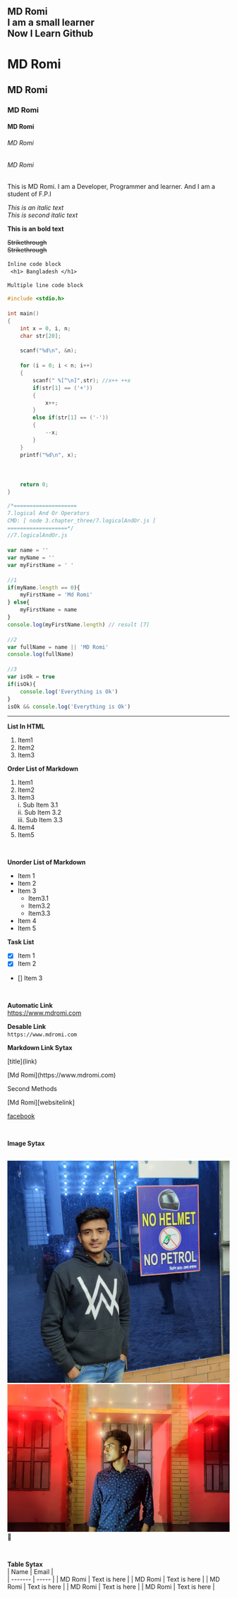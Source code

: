 <!--Markdown Tutorial-->
MD Romi  
I am a small learner </br>
Now I Learn Github
---  
# MD Romi  
## MD Romi  
### MD Romi  
#### MD Romi  
###### MD Romi  
###### MD Romi  
<p>This is MD Romi. I am a Developer, Programmer and learner. And I am a student of F.P.I </p>

<i>This is an italic text</i>  
_This is second italic text_ 

__This is an bold text__

<del> Strikethrough </del>  
~~Strikethrough~~  

` Inline code block `  
` <h1> Bangladesh </h1>`  

` Multiple line code block `
```c
#include <stdio.h>

int main()
{
    int x = 0, i, n;
    char str[20];

    scanf("%d\n", &n);

    for (i = 0; i < n; i++)
    {
        scanf(" %[^\n]",str); //x++ ++x
        if(str[1] == ('+'))
        {
            x++;
        }
        else if(str[1] == ('-'))
        {
            --x;
        }
    }
    printf("%d\n", x);



    return 0;
}
```

```javascript
/*====================
7.logical And Or Operators
CMD: [ node 3.chapter_three/7.logicalAndOr.js ]
===================*/
//7.logicalAndOr.js

var name = ''
var myName = ''
var myFirstName = ' ' 

//1
if(myName.length == 0){
    myFirstName = 'Md Romi' 
} else{
    myFirstName = name 
}
console.log(myFirstName.length) // result [7]

//2
var fullName = name || 'MD Romi'
console.log(fullName)

//3
var isOk = true
if(isOk){
    console.log('Everything is Ok')
}
isOk && console.log('Everything is Ok')
```
--- 

__List In HTML__  
<ol>
    <li> Item1 </li>
    <li> Item2 </li>
    <li> Item3 </li>
</ol>

__Order List of Markdown__  
1. Item1
1. Item2
3. Item3  
    i. Sub Item 3.1  
    ii. Sub Item 3.2  
    iii. Sub Item 3.3  
4. Item4
5. Item5  

</br>

__Unorder List of Markdown__ 
- Item 1
- Item 2
- Item 3  
    - Item3.1
    - Item3.2
    - Item3.3
- Item 4
- Item 5

__Task List__ 
- [x] Item 1
- [x] Item 2
- [] Item 3

</br>

__Automatic Link__   
https://www.mdromi.com

__Desable Link__   
`https://www.mdromi.com`

__Markdown Link Sytax__   
<p> [title](link) </p>
[Md Romi](https://www.mdromi.com)

<p> Second Methods </p>
[Md Romi][websitelink]   

[facebook][facebooklink] 

</br>

__Image Sytax__  
</br>

![Profile](./images/MdRomi.jpg)  
<img src = "./images/Md_Romi.jpg" title = "Profile Image"/>
🙂



</br>

__Table Sytax__  
| Name | Email |   
| ------- | ----- |
| MD Romi | Text is here |
| MD Romi | Text is here |
| MD Romi | Text is here |
| MD Romi | Text is here |
| MD Romi | Text is here |


<!-- All link is here-->
[websitelink]: https://www.mdromi.com
[facebooklink]: https://www.facebook.com
